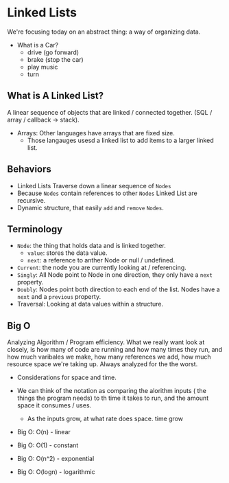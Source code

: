 # Linked Lists

We're focusing today on an abstract thing: a way of organizing data.

* What is a Car?
  * drive (go forward)
  * brake (stop the car)
  * play music
  * turn

## What is A Linked List?

A linear sequence of objects that are linked / connected together. (SQL / array / callback -> stack).

* Arrays: Other languages have arrays that are fixed size.
  * Those langauges usesd a linked list to add items to a larger linked list.

## Behaviors

* Linked Lists Traverse down a linear sequence of `Nodes`
* Because `Nodes` contain references to other `Nodes` Linked List are recursive.
* Dynamic structure, that easily `add` and `remove` `Nodes`.

## Terminology

* `Node`: the thing that holds data and is linked together.
  * `value`: stores the data value.
  * `next`: a reference to anther Node or null / undefined.
* `Current`: the node you are currently looking at / referencing.
* `Singly`: All Node point to Node in one direction, they only have a `next` property.
* `Doubly`: Nodes point both direction to each end of the list. Nodes have a `next` and a `previous` property.
* Traversal: Looking at data values within a structure.

## Big O

Analyzing Algorithm / Program efficiency. What we really want look at closely, is how many of code are running and how many times they run, and how much varibales we make, how many references we add, how much resource space we're taking up.  Always analyzed for the the worst.

  * Considerations for space and time.
  * We can think of the notation as comparing the alorithm inputs ( the things the program needs) to th time it takes to run, and the amount space it consumes / uses.
    * As the inputs grow, at what rate does space. time grow

  * Big O: O(n) - linear
  * Big O: O(1) - constant
  * Big O: O(n^2) - exponential
  * Big O: O(logn) - logarithmic
